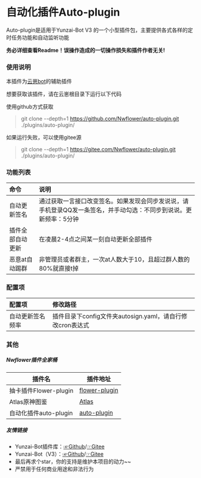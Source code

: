 # 自动化插件Auto-plugin

Auto-plugin是适用于Yunzai-Bot V3 的一个小型插件包，主要提供各式各样的定时任务功能和自动监听功能

**务必详细查看Readme！误操作造成的一切操作损失和插件作者无关!**

### 使用说明

本插件为[云崽bot](https://gitee.com/Le-niao/Yunzai-Bot)的辅助插件

想要获取该插件，请在云崽根目录下运行以下代码

使用github方式获取

> git clone --depth=1 https://github.com/Nwflower/auto-plugin.git ./plugins/auto-plugin/

如果运行失败，可以使用gitee源
> git clone --depth=1 https://gitee.com/Nwflower/auto-plugin.git ./plugins/auto-plugin/

### 功能列表

| 命令             | 说明                                                         |
| :--------------- | :----------------------------------------------------------- |
| 自动更新签名     | 通过获取一言接口改变签名。如果发现会同步发说说，请手机登录QQ发一条签名，并手动勾选：不同步到说说。更新频率：5分钟 |
| 插件全部自动更新 | 在凌晨2-4点之间某一刻自动更新全部插件                        |
| 恶意at自动踢群   | 非管理员或者群主，一次at人数大于10，且超过群人数的80%就直接t掉 |

### 配置项

| 配置项           | 修改路径                                                  |
| :--------------- | :-------------------------------------------------------- |
| 自动更新签名频率 | 插件目录下config文件夹autosign.yaml，请自行修改cron表达式 |

### 其他

##### Nwflower插件全家桶

| 插件名                | 插件地址                                                  |
| --------------------- | --------------------------------------------------------- |
| 抽卡插件Flower-plugin | [flower-plugin](https://gitee.com/Nwflower/flower-plugin) |
| Atlas原神图鉴         | [Atlas](https://gitee.com/Nwflower/atlas)                 |
| 自动化插件auto-plugin | [auto-plugin](https://gitee.com/Nwflower/auto-plugin)     |

##### 友情链接

* Yunzai-Bot插件库：[☞Github](https://github.com/yhArcadia/Yunzai-Bot-plugins-index)/[☞Gitee](https://gitee.com/yhArcadia/Yunzai-Bot-plugins-index)
* Yunzai-Bot（V3）：[☞Github](https://github.com/Le-niao/Yunzai-Bot)/[☞Gitee](https://gitee.com/Le-niao/Yunzai-Bot) 
* 最后再求个star，你的支持是维护本项目的动力~~
* 严禁用于任何商业用途和非法行为